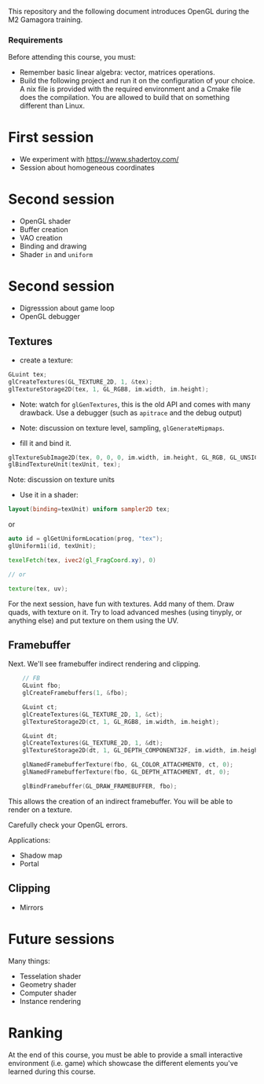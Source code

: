 This repository and the following document introduces OpenGL during the M2 Gamagora training.


### Requirements

Before attending this course, you must:

- Remember basic linear algebra: vector, matrices operations.
- Build the following project and run it on the configuration of your choice. A
  nix file is provided with the required environment and a Cmake file does the
  compilation. You are allowed to build that on something different than Linux.


# First session

- We experiment with https://www.shadertoy.com/
- Session about homogeneous coordinates

# Second session

- OpenGL shader
- Buffer creation
- VAO creation
- Binding and drawing
- Shader `in` and `uniform`

# Second session

- Digresssion about game loop
- OpenGL debugger

## Textures

- create a texture:

```cpp
GLuint tex;
glCreateTextures(GL_TEXTURE_2D, 1, &tex);
glTextureStorage2D(tex, 1, GL_RGB8, im.width, im.height);
```

- Note: watch for `glGenTextures`, this is the old API and comes with many drawback. Use a debugger (such as `apitrace` and the debug output)
- Note: discussion on texture level, sampling, `glGenerateMipmaps`.

- fill it and bind it.

```cpp
glTextureSubImage2D(tex, 0, 0, 0, im.width, im.height, GL_RGB, GL_UNSIGNED_BYTE, im.data.data());
glBindTextureUnit(texUnit, tex);
```

Note: discussion on texture units

- Use it in a shader:


```glsl
layout(binding=texUnit) uniform sampler2D tex;
```

or

```cpp
auto id = glGetUniformLocation(prog, "tex");
glUniform1i(id, texUnit);
```


```glsl
texelFetch(tex, ivec2(gl_FragCoord.xy), 0)

// or

texture(tex, uv);
```

For the next session, have fun with textures. Add many of them. Draw quads, with texture on it. Try to load advanced meshes (using tinyply, or anything else) and put texture on them using the UV.


## Framebuffer

Next. We'll see framebuffer indirect rendering and clipping.


```cpp
	// FB
	GLuint fbo;
	glCreateFramebuffers(1, &fbo);
```

```cpp
	GLuint ct;
	glCreateTextures(GL_TEXTURE_2D, 1, &ct);
	glTextureStorage2D(ct, 1, GL_RGB8, im.width, im.height);

	GLuint dt;
	glCreateTextures(GL_TEXTURE_2D, 1, &dt);
	glTextureStorage2D(dt, 1, GL_DEPTH_COMPONENT32F, im.width, im.height);

	glNamedFramebufferTexture(fbo, GL_COLOR_ATTACHMENT0, ct, 0);
	glNamedFramebufferTexture(fbo, GL_DEPTH_ATTACHMENT, dt, 0);
```

```cpp
	glBindFramebuffer(GL_DRAW_FRAMEBUFFER, fbo);
```

This allows the creation of an indirect framebuffer. You will be able to render on a texture.

Carefully check your OpenGL errors.

Applications:

- Shadow map
- Portal


## Clipping


- Mirrors

# Future sessions

Many things:

- Tesselation shader
- Geometry shader
- Computer shader
- Instance rendering

# Ranking

At the end of this course, you must be able to provide a small interactive environment (i.e. game) which showcase the different elements you've learned during this course.
